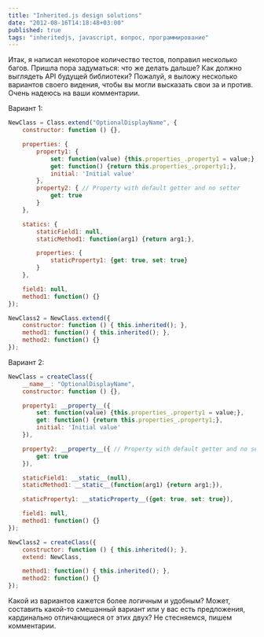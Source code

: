 ```yaml
---
title: "Inherited.js design solutions"
date: "2012-08-16T14:18:48+03:00"
published: true
tags: "inheritedjs, javascript, вопрос, программирование"
---
```


Итак, я написал некоторое количество тестов, поправил несколько багов. Пришла пора задуматься: что же делать дальше?
Как должно выглядеть API будущей библиотеки? Пожалуй, я выложу несколько вариантов своего видения, чтобы вы могли
высказать свои за и против. Очень надеюсь на ваши комментарии.

Вариант 1:

~~~~~javascript
NewClass = Class.extend("OptionalDisplayName", {
    constructor: function () {},

    properties: {
        property1: {
            set: function(value) {this.properties_.property1 = value;},
            get: function() {return this.properties_.property1;},
            initial: 'Initial value'
        },
        property2: { // Property with default getter and no setter
            get: true
        }
    },

    statics: {
        staticField1: null,
        staticMethod1: function(arg1) {return arg1;},

        properties: {
            staticProperty1: {get: true, set: true}
        }
    },

    field1: null,
    method1: function() {}
});

NewClass2 = NewClass.extend({
    constructor: function () { this.inherited(); },
    method1: function() { this.inherited(); },
    method2: function() {}
});
~~~~~

Вариант 2:

~~~~~javascript
NewClass = createClass({
    __name__: "OptionalDisplayName",
    constructor: function () {},

    property1: __property__({
        set: function(value) {this.properties_.property1 = value;},
        get: function() {return this.properties_.property1;},
        initial: 'Initial value'
    }),

    property2: __property__({ // Property with default getter and no setter
        get: true
    }),

    staticField1: __static__(null),
    staticMethod1: __static__(function(arg1) {return arg1;}),

    staticProperty1: __staticProperty__({get: true, set: true}),

    field1: null,
    method1: function() {}
});

NewClass2 = createClass({
    constructor: function () { this.inherited(); },
    extend: NewClass,

    method1: function() { this.inherited(); },
    method2: function() {}
});
~~~~~

Какой из вариантов кажется более логичным и удобным? Может, составить какой-то смешанный вариант или у вас есть
предложения, кардинально отличающиеся от этих двух? Не стесняемся, пишем комментарии.
